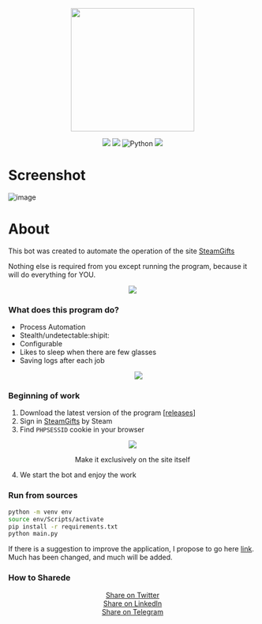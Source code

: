 <div align="center">
  <img src="https://user-images.githubusercontent.com/84909252/221827123-c7fd5d1e-7f6b-4d78-a225-4491305b6a87.png" height="250"/>
</div>

<div align="center">
  
  [![](https://img.shields.io/github/v/release/PalmaLuv/SteamGiftBot?include_prereleases&label=Version&color=blueviolet)](https://github.com/PalmaLuv/SteamGiftBot/releases/latest)
  [![](https://img.shields.io/github/license/PalmaLuv/SteamGiftBot?color=%231E90FF&label=License&logo=apache)](LICENSE)
  ![Python](https://img.shields.io/badge/Python_Version-3.9--3.9.6-yellow?logo=python)
  [![](https://img.shields.io/github/downloads/PalmaLuv/SteamGiftBot/total.svg?label=Downloads&logo=github&cacheSeconds=600&color=blueviolet)](https://github.com/PalmaLuv/SteamGiftBot/releases)

</div>

# Screenshot

![image](https://github.com/PalmaLuv/SteamGiftBot/assets/84909252/34b5e86f-54d1-462a-aadf-fe9c5ccb823c)

# About
This bot was created to automate the operation of the site [SteamGifts](https://www.steamgifts.com/)

Nothing else is required from you except running the program, because it will do everything for YOU.
<p align="center">
  <img src="https://github.com/PalmaLuv/SteamGiftBot/assets/84909252/56ce42fe-c418-48e1-b277-0eb9120339c1"/>
</p>

### What does this program do? 
- Process Automation
- Stealth/undetectable:shipit:
- Сonfigurable
- Likes to sleep when there are few glasses
- Saving logs after each job
  <p align="center">
    <img src="https://github.com/PalmaLuv/SteamGiftBot/assets/84909252/acb7be56-c28c-49a4-8542-8ed0a49982b9"/>
  </p>

### Beginning of work

1. Download the latest version of the program [[releases](https://github.com/PalmaLuv/SteamGiftBot/releases)]
2. Sign in [SteamGifts](https://www.steamgifts.com/) by Steam
3. Find `PHPSESSID` cookie in your browser

<p align="center"> 
  <img src="https://user-images.githubusercontent.com/84909252/211176701-6f0cedb7-7706-4ba0-b36e-3e57719b6f0a.png"/>
</p>
<p align="center">Make it exclusively on the site itself</p>

4. We start the bot and enjoy the work

### Run from sources

```bash
python -m venv env 
source env/Scripts/activate
pip install -r requirements.txt
python main.py
```
If there is a suggestion to improve the application, I propose to go here [link](https://github.com/PalmaLuv/SteamGiftBot/discussions/6).
Much has been changed, and much will be added.

### How to Sharede

<div align="center" markdown="1">

<a href="http://twitter.com/intent/tweet?text=https://github.com/PalmaLuv/SteamGiftBot%0ASteamGiftBot">Share on Twitter</a><br>
<a href="http://www.linkedin.com/shareArticle?mini=true&url=https://github.com/PalmaLuv/SteamGiftBot&title=SteamGiftBot&summary=&source=">Share on LinkedIn</a><br>
<a href="https://t.me/share/url?url=https://github.com/PalmaLuv/SteamGiftBot">Share on Telegram</a><br>

</div>
